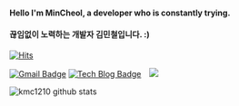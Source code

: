 
#### Hello I'm MinCheol, a developer who is constantly trying. 
#### 끊임없이 노력하는 개발자 김민철입니다. :)




<div align=left>	
	
	
[![Hits](https://hits.seeyoufarm.com/api/count/incr/badge.svg?url=https%3A%2F%2Fgithub.com%2Fkmc1210&count_bg=%23ACE4A5&title_bg=%23555555&icon=&icon_color=%23E7E7E7&title=hits&edge_flat=false)](https://hits.seeyoufarm.com)
	
	
[![Gmail Badge](https://img.shields.io/badge/Gmail-d14836?style=plastic-square&logo=Gmail&logoColor=white&link=mailto:skmnzn@gmail.com)](mailto:skmnzn@gmail.com)
  [![Tech Blog Badge](http://img.shields.io/badge/-Tech%20blog-black?style=plastic-square&logo=github&link=https://https://nyong-nyongs.tistory.com//)](https://https://nyong-nyongs.tistory.com//) <a href="https://instagram.com/bigkongs">
    <img 
        src="http://img.shields.io/badge/-Instagram-black?style=flat&logo=Instagram&link=https://instagram.com/bigkongs/"
        style="height : auto; margin-left : 10px; margin-right : 10px;"/>
</a>
</div>

![kmc1210 github stats](https://github-readme-stats.vercel.app/api?username=kmc1210&show_icons=true)


<!--
**kmc1210/kmc1210** is a ✨ _special_ ✨ repository because its `README.md` (this file) appears on your GitHub profile.

Here are some ideas to get you started:

- 🔭 I’m currently working on ...
- 🌱 I’m currently learning ...
- 👯 I’m looking to collaborate on ...
- 🤔 I’m looking for help with ...
- 💬 Ask me about ...
- 📫 How to reach me: ...
- 😄 Pronouns: ...
- ⚡ Fun fact: ...
-->
